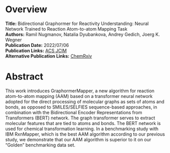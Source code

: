 # Overview
**Title:** Bidirectional Graphormer for Reactivity Understanding: Neural Network Trained to Reaction Atom-to-atom
Mapping Task<br>
**Authors:** Ramil Nugmanov, Natalia Dyubankova, Andrey Gedich, Joerg K. Wegner<br>
**Publication Date:** 2022/07/06<br>
**Publication Links:** [ACS JCIM](https://pubs.acs.org/doi/10.1021/acs.jcim.2c00344)<br>
**Alternative Publication Links:** [ChemRxiv](https://chemrxiv.org/engage/chemrxiv/article-details/62348dd0a4ed957158249609)


# Abstract
This work introduces GraphormerMapper, a new algorithm for reaction atom-to-atom mapping (AAM) based on a transformer
neural network adopted for the direct processing of molecular graphs as sets of atoms and bonds, as opposed to
SMILES/SELFIES sequence-based approaches, in combination with the Bidirectional Encoder Representations from
Transformers (BERT) network. The graph transformer serves to extract molecular features that are tied to atoms and
bonds. The BERT network is used for chemical transformation learning. In a benchmarking study with IBM RxnMapper, which
is the best AAM algorithm according to our previous study, we demonstrate that our AAM algorithm is superior to it on
our “Golden” benchmarking data set.
